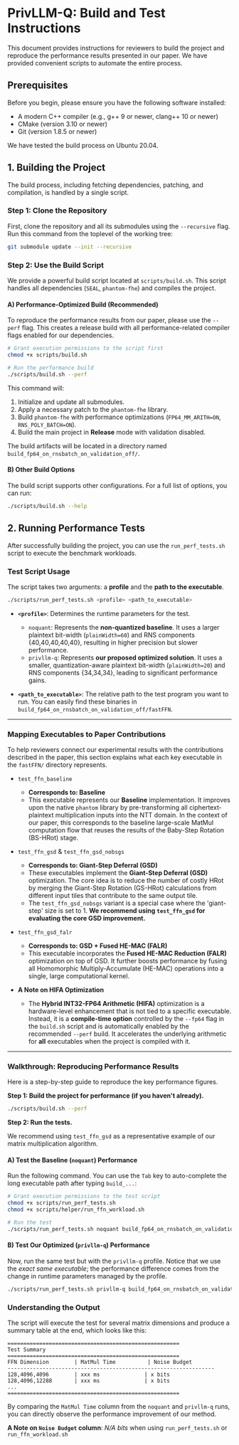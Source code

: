 # PrivLLM-Q: Build and Test Instructions

This document provides instructions for reviewers to build the project and reproduce the performance results presented in our paper. We have provided convenient scripts to automate the entire process.

## Prerequisites

Before you begin, please ensure you have the following software installed:

*   A modern C++ compiler (e.g., g++ 9 or newer, clang++ 10 or newer)
*   CMake (version 3.10 or newer)
*   Git (version 1.8.5 or newer)

We have tested the build process on Ubuntu 20.04.

## 1. Building the Project

The build process, including fetching dependencies, patching, and compilation, is handled by a single script.

### Step 1: Clone the Repository

First, clone the repository and all its submodules using the `--recursive` flag. Run this command from the toplevel of the working tree:

```sh
git submodule update --init --recursive
```

### Step 2: Use the Build Script

We provide a powerful build script located at `scripts/build.sh`. This script handles all dependencies (`SEAL`, `phantom-fhe`) and compiles the project.

#### A) Performance-Optimized Build (Recommended)

To reproduce the performance results from our paper, please use the `--perf` flag. This creates a release build with all performance-related compiler flags enabled for our dependencies.

```sh
# Grant execution permissions to the script first
chmod +x scripts/build.sh

# Run the performance build
./scripts/build.sh --perf
```

This command will:
1.  Initialize and update all submodules.
2.  Apply a necessary patch to the `phantom-fhe` library.
3.  Build `phantom-fhe` with performance optimizations (`FP64_MM_ARITH=ON`, `RNS_POLY_BATCH=ON`).
4.  Build the main project in **Release** mode with validation disabled.

The build artifacts will be located in a directory named `build_fp64_on_rnsbatch_on_validation_off/`.

#### B) Other Build Options

The build script supports other configurations. For a full list of options, you can run:

```sh
./scripts/build.sh --help
```

## 2. Running Performance Tests

After successfully building the project, you can use the `run_perf_tests.sh` script to execute the benchmark workloads.

### Test Script Usage

The script takes two arguments: a **profile** and the **path to the executable**.

```sh
./scripts/run_perf_tests.sh <profile> <path_to_executable>
```

*   **`<profile>`**: Determines the runtime parameters for the test.
    *   `noquant`: Represents the **non-quantized baseline**. It uses a larger plaintext bit-width (`plainWidth=60`) and RNS components {40,40,40,40,40}, resulting in higher precision but slower performance.
    *   `privllm-q`: Represents **our proposed optimized solution**. It uses a smaller, quantization-aware plaintext bit-width (`plainWidth=20`) and RNS components {34,34,34}, leading to significant performance gains.

*   **`<path_to_executable>`**: The relative path to the test program you want to run. You can easily find these binaries in `build_fp64_on_rnsbatch_on_validation_off/fastFFN`.


---

### **Mapping Executables to Paper Contributions**

To help reviewers connect our experimental results with the contributions described in the paper, this section explains what each key executable in the `fastFFN/` directory represents.

*   `test_ffn_baseline`
    *   **Corresponds to: Baseline**
    *   This executable represents our **Baseline** implementation. It improves upon the native `phantom` library by pre-transforming all ciphertext-plaintext multiplication inputs into the NTT domain. In the context of our paper, this corresponds to the baseline large-scale MatMul computation flow that reuses the results of the Baby-Step Rotation (BS-HRot) stage.

*   `test_ffn_gsd` & `test_ffn_gsd_nobsgs`
    *   **Corresponds to: Giant-Step Deferral (GSD)**
    *   These executables implement the **Giant-Step Deferral (GSD)** optimization. The core idea is to reduce the number of costly HRot by merging the Giant-Step Rotation (GS-HRot) calculations from different input tiles that contribute to the same output tile.
    *   The `test_ffn_gsd_nobsgs` variant is a special case where the 'giant-step' size is set to 1. **We recommend using `test_ffn_gsd` for evaluating the core GSD improvement.**

*   `test_ffn_gsd_falr`
    *   **Corresponds to: GSD + Fused HE-MAC (FALR)**
    *   This executable incorporates the **Fused HE-MAC Reduction (FALR)** optimization on top of GSD. It further boosts performance by fusing all Homomorphic Multiply-Accumulate (HE-MAC) operations into a single, large computational kernel.

*   **A Note on HIFA Optimization**
    *   The **Hybrid INT32-FP64 Arithmetic (HIFA)** optimization is a hardware-level enhancement that is not tied to a specific executable. Instead, it is a **compile-time option** controlled by the `--fp64` flag in the `build.sh` script and is automatically enabled by the recommended `--perf` build. It accelerates the underlying arithmetic for **all** executables when the project is compiled with it.

---

### Walkthrough: Reproducing Performance Results

Here is a step-by-step guide to reproduce the key performance figures.

**Step 1: Build the project for performance (if you haven't already).**

```sh
./scripts/build.sh --perf
```

**Step 2: Run the tests.**

We recommend using `test_ffn_gsd` as a representative example of our matrix multiplication algorithm.

#### A) Test the Baseline (`noquant`) Performance

Run the following command. You can use the `Tab` key to auto-complete the long executable path after typing `build_...`:

```sh
# Grant execution permissions to the test script
chmod +x scripts/run_perf_tests.sh
chmod +x scripts/helper/run_ffn_workload.sh

# Run the test
./scripts/run_perf_tests.sh noquant build_fp64_on_rnsbatch_on_validation_off/fastFFN/test_ffn_gsd
```

#### B) Test Our Optimized (`privllm-q`) Performance

Now, run the same test but with the `privllm-q` profile. Notice that we use the *exact same executable*; the performance difference comes from the change in runtime parameters managed by the profile.

```sh
./scripts/run_perf_tests.sh privllm-q build_fp64_on_rnsbatch_on_validation_off/fastFFN/test_ffn_gsd
```

### Understanding the Output

The script will execute the test for several matrix dimensions and produce a summary table at the end, which looks like this:

```
======================================================
Test Summary
======================================================
FFN Dimension        | MatMul Time          | Noise Budget
-----------------------------------------------------------------
128,4096,4096        | xxx ms              | x bits
128,4096,12288       | xxx ms              | x bits
...
======================================================
```

By comparing the `MatMul Time` column from the `noquant` and `privllm-q` runs, you can directly observe the performance improvement of our method.

**A Note on `Noise Budget` column**: *N/A bits* when using `run_perf_tests.sh` or `run_ffn_workload.sh`
